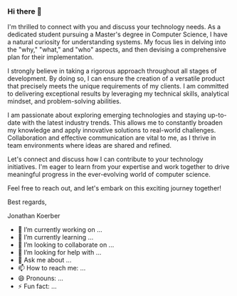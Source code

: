 ### Hi there 👋



I'm thrilled to connect with you and discuss your technology needs. As a dedicated student pursuing a Master's degree in Computer Science, I have a natural curiosity for understanding systems. My focus lies in delving into the "why," "what," and "who" aspects, and then devising a comprehensive plan for their implementation.

I strongly believe in taking a rigorous approach throughout all stages of development. By doing so, I can ensure the creation of a versatile product that precisely meets the unique requirements of my clients. I am committed to delivering exceptional results by leveraging my technical skills, analytical mindset, and problem-solving abilities.

I am passionate about exploring emerging technologies and staying up-to-date with the latest industry trends. This allows me to constantly broaden my knowledge and apply innovative solutions to real-world challenges. Collaboration and effective communication are vital to me, as I thrive in team environments where ideas are shared and refined.

Let's connect and discuss how I can contribute to your technology initiatives. I'm eager to learn from your expertise and work together to drive meaningful progress in the ever-evolving world of computer science.

Feel free to reach out, and let's embark on this exciting journey together!

Best regards,

Jonathan Koerber

- 🔭 I’m currently working on ...
- 🌱 I’m currently learning ...
- 👯 I’m looking to collaborate on ...
- 🤔 I’m looking for help with ...
- 💬 Ask me about ...
- 📫 How to reach me: ...
- 😄 Pronouns: ...
- ⚡ Fun fact: ...
